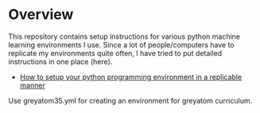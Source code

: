 # Overview

This repository contains setup instructions for various python machine learning environments I use. Since a lot of people/computers have to replicate my environments quite often, I have tried to put detailed instructions in one place (here).

* [How to setup your python programming environment in a replicable manner](https://github.com/jay-trivedi/python-machinelearning-setup/blob/master/setup_environments.md)

Use greyatom35.yml for creating an environment for greyatom curriculum.
